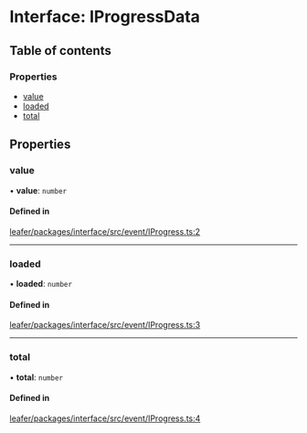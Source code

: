 # Interface: IProgressData

## Table of contents

### Properties

- [value](IProgressData.md#value)
- [loaded](IProgressData.md#loaded)
- [total](IProgressData.md#total)

## Properties

### value

• **value**: `number`

#### Defined in

[leafer/packages/interface/src/event/IProgress.ts:2](https://github.com/leaferjs/leafer/blob/fd13609/packages/interface/src/event/IProgress.ts#L2)

___

### loaded

• **loaded**: `number`

#### Defined in

[leafer/packages/interface/src/event/IProgress.ts:3](https://github.com/leaferjs/leafer/blob/fd13609/packages/interface/src/event/IProgress.ts#L3)

___

### total

• **total**: `number`

#### Defined in

[leafer/packages/interface/src/event/IProgress.ts:4](https://github.com/leaferjs/leafer/blob/fd13609/packages/interface/src/event/IProgress.ts#L4)
